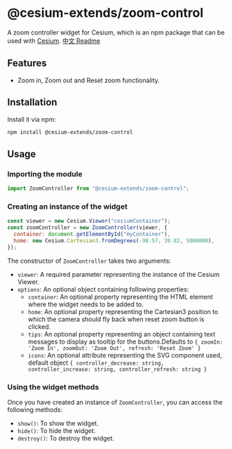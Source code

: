 # @cesium-extends/zoom-control

A zoom controller widget for Cesium, which is an npm package that can be used with [Cesium](https://cesium.com/).
[中文 Readme](./README_CN.md)

## Features

- Zoom in, Zoom out and Reset zoom functionality.

## Installation

Install it via npm:

```bash
npm install @cesium-extends/zoom-control
```

## Usage

### Importing the module

```javascript
import ZoomController from "@cesium-extends/zoom-control";
```

### Creating an instance of the widget

```javascript
const viewer = new Cesium.Viewer("cesiumContainer");
const zoomController = new ZoomController(viewer, {
  container: document.getElementById("myContainer"),
  home: new Cesium.Cartesian3.fromDegrees(-98.57, 39.82, 5000000),
});
```

The constructor of `ZoomController` takes two arguments:

- `viewer`: A required parameter representing the instance of the Cesium Viewer.
- `options`: An optional object containing following properties:
  - `container`: An optional property representing the HTML element where the widget needs to be added to.
  - `home`: An optional property representing the Cartesian3 position to which the camera should fly back when reset zoom button is clicked.
  - `tips`: An optional property representing an object containing text messages to display as tooltip for the buttons.Defaults to `{ zoomIn: 'Zoom In', zoomOut: 'Zoom Out', refresh: 'Reset Zoom' }`
  - `icons`: An optional attribute representing the SVG component used, default object `{ controller_decrease: string, controller_increase: string, controller_refresh: string }`

### Using the widget methods

Once you have created an instance of `ZoomController`, you can access the following methods:

- `show()`: To show the widget.
- `hide()`: To hide the widget.
- `destroy()`: To destroy the widget.
